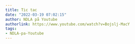 ```yaml
---
title: Tic tac
date: "2022-03-19 07:02:15"
author: NDLA på Youtube
authorlink: https://www.youtube.com/watch?v=Bojslj-MacY
tags:
- NDLA-pa-Youtube
---
```

